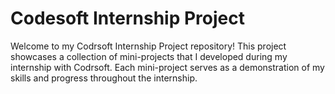 # Codesoft Internship Project

Welcome to my Codrsoft Internship Project repository! This project showcases a collection of mini-projects that I developed during my internship with Codrsoft. Each mini-project serves as a demonstration of my skills and progress throughout the internship.


